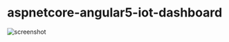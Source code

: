 # aspnetcore-angular5-iot-dashboard
![screenshot](aspnetcore-angular5-iot-dashboard/screenshots/iot-dashboard-screenshot.png)
